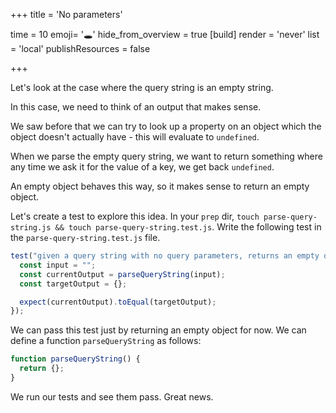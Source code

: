 +++
title = 'No parameters'

time = 10
emoji= '🕳️'
hide_from_overview = true
[build]
  render = 'never'
  list = 'local'
  publishResources = false

+++

Let's look at the case where the query string is an empty string.

In this case, we need to think of an output that makes sense.

We saw before that we can try to look up a property on an object which the object doesn't actually have - this will evaluate to `undefined`.

When we parse the empty query string, we want to return something where any time we ask it for the value of a key, we get back `undefined`.

An empty object behaves this way, so it makes sense to return an empty object.

Let's create a test to explore this idea. In your `prep` dir, `touch parse-query-string.js && touch parse-query-string.test.js`. Write the following test in the `parse-query-string.test.js` file.

```js
test("given a query string with no query parameters, returns an empty object", function () {
  const input = "";
  const currentOutput = parseQueryString(input);
  const targetOutput = {};

  expect(currentOutput).toEqual(targetOutput);
});
```

We can pass this test just by returning an empty object for now. We can define a function `parseQueryString` as follows:

```js
function parseQueryString() {
  return {};
}
```

We run our tests and see them pass. Great news.

